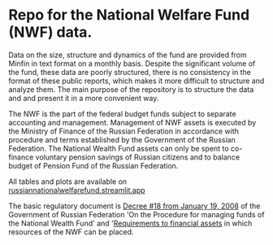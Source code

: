 # Repo for the National Welfare Fund (NWF) data. 

Data on the size, structure and dynamics of the fund are provided from Minfin in text format on a monthly basis. Despite the significant volume of the fund, these data are poorly structured, there is no consistency in the format of these public reports, which makes it more difficult to structure and analyze them. The main purpose of the repository is to structure the data and and present it in a more convenient way.

The NWF is the part of the federal budget funds subject to separate accounting and management. Management of NWF assets is executed by the Ministry of Finance of the Russian Federation in accordance with procedure and terms established by the Government of the Russian Federation. The National Wealth Fund assets can only be spent to co-finance voluntary pension savings of Russian citizens and to balance budget of Pension Fund of the Russian Federation.

All tables and plots are available on [russiannationalwelfarefund.streamlit.app](https://russiannationalwelfarefund.streamlit.app/)

The basic regulatory document is [Decree #18 from January 19, 2008](https://www.consultant.ru/document/cons_doc_LAW_74298/92d969e26a4326c5d02fa79b8f9cf4994ee5633b/) of the Government of Russian Federation 'On the Procedure for managing funds of the National Wealth Fund' and '[Requirements to financial assets](https://www.consultant.ru/document/cons_doc_LAW_74298/7bc757f5e7b23b669abc3e59d4b3a56e9a7307ba/) in which resources of the NWF can be placed.